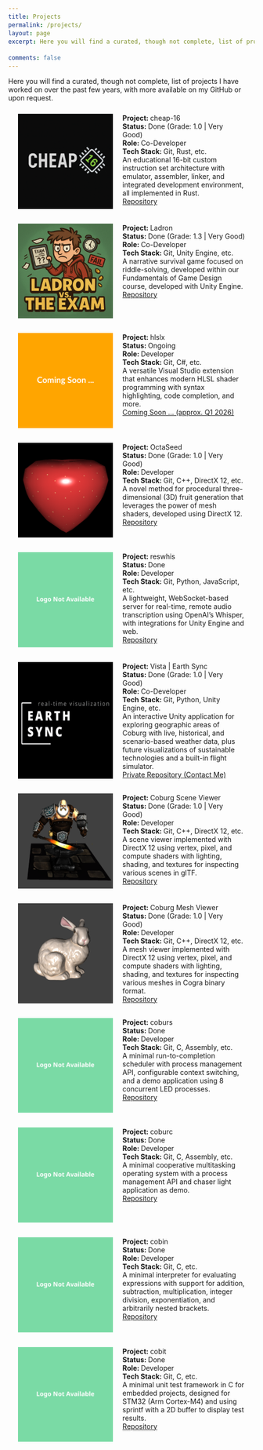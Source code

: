 ```yaml
---
title: Projects
permalink: /projects/
layout: page
excerpt: Here you will find a curated, though not complete, list of projects I have worked on over the past few years.

comments: false
---
```


Here you will find a curated, though not complete, list of projects I have worked on over the past few years, with more available on my GitHub or upon request.

<div class="flex-container">
  <img src="/assets/img/projects/cheap_16_logo.png">
  <div>
    <strong>Project: </strong>cheap-16<br>
    <strong>Status: </strong>Done (Grade: 1.0 | Very Good)<br>
    <strong>Role: </strong>Co-Developer<br>
    <strong>Tech Stack: </strong>Git, Rust, etc.<br>
    An educational 16-bit custom instruction set architecture with emulator, assembler, linker, and integrated development environment, all implemented in Rust.<br>
    <a href="https://github.com/{{ site.author.github }}/cheap-16" target="_blank">Repository</a>
  </div>
</div>

<div class="flex-container">
  <img src="/assets/img/projects/ladron_logo.png">
  <div>
    <strong>Project: </strong>Ladron<br>
    <strong>Status: </strong>Done (Grade: 1.3 | Very Good)<br>
    <strong>Role: </strong>Co-Developer<br>
    <strong>Tech Stack: </strong>Git, Unity Engine, etc.<br>
    A narrative survival game focused on riddle-solving, developed within our Fundamentals of Game Design course, developed with Unity Engine.<br>
    <a href="https://github.com/{{ site.author.github }}/ladron" target="_blank">Repository</a>
  </div>
</div>

<div class="flex-container">
  <img src="/assets/img/projects/coming_soon_placeholder.svg">
  <div>
    <strong>Project: </strong>hlslx<br>
    <strong>Status: </strong>Ongoing<br>
    <strong>Role: </strong>Developer<br>
    <strong>Tech Stack: </strong>Git, C#, etc.<br>
    A versatile Visual Studio extension that enhances modern HLSL shader programming with syntax highlighting, code completion, and more.<br>
    <a href="" >Coming Soon ... (approx. Q1 2026)</a>
  </div>
</div>

<div class="flex-container">
  <img src="/assets/img/projects/octa_seed_logo.png">
  <div>
    <strong>Project: </strong>OctaSeed<br>
    <strong>Status: </strong>Done (Grade: 1.0 | Very Good)<br>
    <strong>Role: </strong>Developer<br>
    <strong>Tech Stack: </strong>Git, C++, DirectX 12, etc.<br>
    A novel method for procedural three-dimensional (3D) fruit generation that leverages the power of mesh shaders, developed using DirectX 12.<br>
    <a href="https://github.com/{{ site.author.github }}/octa-seed" target="_blank" >Repository</a>
  </div>
</div>

<div class="flex-container">
  <img src="/assets/img/projects/no_logo_placeholder.svg">
  <div>
    <strong>Project: </strong>reswhis<br>
    <strong>Status: </strong>Done<br>
    <strong>Role: </strong>Developer<br>
    <strong>Tech Stack: </strong>Git, Python, JavaScript, etc.<br>
    A lightweight, WebSocket-based server for real-time, remote audio transcription using OpenAI’s Whisper, with integrations for Unity Engine and web.<br>
    <a href="https://github.com/{{ site.author.github }}/reswhis" target="_blank" >Repository</a>
  </div>
</div>

<div class="flex-container">
  <img src="/assets/img/projects/vista_earth_sync_logo.png">
  <div>
    <strong>Project: </strong>Vista | Earth Sync<br>
    <strong>Status: </strong>Done (Grade: 1.0 | Very Good)<br>
    <strong>Role: </strong>Co-Developer<br>
    <strong>Tech Stack: </strong>Git, Python, Unity Engine, etc.<br>
    An interactive Unity application for exploring geographic areas of Coburg with live, historical, and scenario-based weather data, plus future visualizations of sustainable technologies and a built-in flight simulator.<br>
    <a href="mailto:{{ site.author.email }}">Private Repository (Contact Me)</a>
  </div>
</div>

<div class="flex-container">
  <img src="/assets/img/projects/coburg_scene_viewer.png">
  <div>
    <strong>Project: </strong>Coburg Scene Viewer<br>
    <strong>Status: </strong>Done (Grade: 1.0 | Very Good)<br>
    <strong>Role: </strong>Developer<br>
    <strong>Tech Stack: </strong>Git, C++, DirectX 12, etc.<br>
    A scene viewer implemented with DirectX 12 using vertex, pixel, and compute shaders with lighting, shading, and textures for inspecting various scenes in glTF.<br>
    <a href="https://github.com/{{ site.author.github }}/gpu-image-synthesis" target="_blank" >Repository</a>
  </div>
</div>

<div class="flex-container">
  <img src="/assets/img/projects/coburg_mesh_viewer_logo.png">
  <div>
    <strong>Project: </strong>Coburg Mesh Viewer<br>
    <strong>Status: </strong>Done (Grade: 1.0 | Very Good)<br>
    <strong>Role: </strong>Developer<br>
    <strong>Tech Stack: </strong>Git, C++, DirectX 12, etc.<br>
    A mesh viewer implemented with DirectX 12 using vertex, pixel, and compute shaders with lighting, shading, and textures for inspecting various meshes in Cogra binary format.<br>
    <a href="https://github.com/{{ site.author.github }}/gpu-image-synthesis" target="_blank" >Repository</a>
  </div>
</div>

<div class="flex-container">
  <img src="/assets/img/projects/no_logo_placeholder.svg">
  <div>
    <strong>Project: </strong>coburs<br>
    <strong>Status: </strong>Done<br>
    <strong>Role: </strong>Developer<br>
    <strong>Tech Stack: </strong>Git, C, Assembly, etc.<br>
    A minimal run-to-completion scheduler with process management API, configurable context switching, and a demo application using 8 concurrent LED processes.<br>
    <a href="https://github.com/{{ site.author.github }}/coburs-embedded-run-to-completion-scheduler" target="_blank" >Repository</a>
  </div>
</div>

<div class="flex-container">
  <img src="/assets/img/projects/no_logo_placeholder.svg">
  <div>
    <strong>Project: </strong>coburc<br>
    <strong>Status: </strong>Done<br>
    <strong>Role: </strong>Developer<br>
    <strong>Tech Stack: </strong>Git, C, Assembly, etc.<br>
    A minimal cooperative multitasking operating system with a process management API and chaser light application as demo.<br>
    <a href="https://github.com/{{ site.author.github }}/coburc-embedded-os-with-cooperative-multitasking" target="_blank" >Repository</a>
  </div>
</div>

<div class="flex-container">
  <img src="/assets/img/projects/no_logo_placeholder.svg">
  <div>
    <strong>Project: </strong>cobin<br>
    <strong>Status: </strong>Done<br>
    <strong>Role: </strong>Developer<br>
    <strong>Tech Stack: </strong>Git, C, etc.<br>
    A minimal interpreter for evaluating expressions with support for addition, subtraction, multiplication, integer division, exponentiation, and arbitrarily nested brackets.<br>
    <a href="https://github.com/{{ site.author.github }}/cobin-minimal-interpreter-in-c" target="_blank" >Repository</a>
  </div>
</div>

<div class="flex-container">
  <img src="/assets/img/projects/no_logo_placeholder.svg">
  <div>
    <strong>Project: </strong>cobit<br>
    <strong>Status: </strong>Done<br>
    <strong>Role: </strong>Developer<br>
    <strong>Tech Stack: </strong>Git, C, etc.<br>
    A minimal unit test framework in C for embedded projects, designed for STM32 (Arm Cortex-M4) and using sprintf with a 2D buffer to display test results.<br>
    <a href="https://github.com/{{ site.author.github }}/cobit-minimal-embedded-c-unit-test-framework" target="_blank" >Repository</a>
  </div>
</div>


<style>
.flex-container {
  display: flex;
  flex-wrap: nowrap;
  margin: 2%;

}

.flex-container > img {
  min-width: 25%;
  max-width: 40%;
  margin: 10px;

}
.flex-container > div {
  width: 75%;
  margin: 10px;
    text-align: left;
}

@media (max-width: 800px) {
  .flex-container {
    flex-direction: column;
    justify-content: center;
  }
  .flex-container > img {
      min-width: 100%;
  max-width: 100%;
    width: 100%;
  }
  .flex-container > div {
    width: 100%;
    text-align: center;
  }
}
</style>
